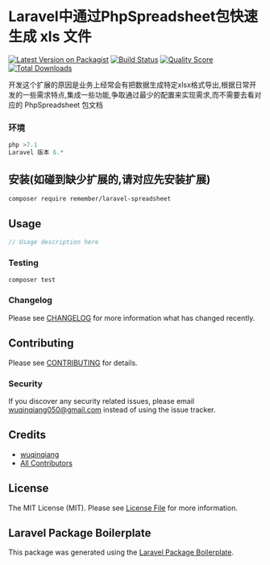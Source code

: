 # Laravel中通过PhpSpreadsheet包快速生成 xls 文件

[![Latest Version on Packagist](https://img.shields.io/packagist/v/remember/laravel-phpspreadsheet.svg?style=flat-square)](https://packagist.org/packages/remember/laravel-phpspreadsheet)
[![Build Status](https://img.shields.io/travis/remember/laravel-phpspreadsheet/master.svg?style=flat-square)](https://travis-ci.org/remember/laravel-phpspreadsheet)
[![Quality Score](https://img.shields.io/scrutinizer/g/remember/laravel-phpspreadsheet.svg?style=flat-square)](https://scrutinizer-ci.com/g/remember/laravel-phpspreadsheet)
[![Total Downloads](https://img.shxields.io/packagist/dt/remember/laravel-phpspreadsheet.svg?style=flat-square)](https://packagist.org/packages/remember/laravel-phpspreadsheet)

开发这个扩展的原因是业务上经常会有把数据生成特定xlsx格式导出,根据日常开发的一些需求特点,集成一些功能,争取通过最少的配置来实现需求,而不需要去看对应的  PhpSpreadsheet 包文档

### 环境

```php
php >7.1
Laravel 版本 6.*
```

## 安装(如碰到缺少扩展的,请对应先安装扩展)

```bash
composer require remember/laravel-spreadsheet
```



## Usage

``` php
// Usage description here
```

### Testing

``` bash
composer test
```

### Changelog

Please see [CHANGELOG](CHANGELOG.md) for more information what has changed recently.

## Contributing

Please see [CONTRIBUTING](CONTRIBUTING.md) for details.

### Security

If you discover any security related issues, please email wuqinqiang050@gmail.com instead of using the issue tracker.

## Credits

- [wuqinqiang](https://github.com/wuqinqiang)
- [All Contributors](../../contributors)

## License

The MIT License (MIT). Please see [License File](LICENSE.md) for more information.

## Laravel Package Boilerplate

This package was generated using the [Laravel Package Boilerplate](https://laravelpackageboilerplate.com).